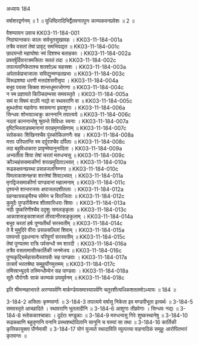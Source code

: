 अध्यायः 184

वर्षाशरद्वर्णनम् ॥ 1 ॥ युधिष्ठिरादिभिर्द्वैतवनात्पुनः काम्यकवनप्रवेशः ॥ 2 ॥

वैशम्पायन उवाच 	KK03-11-184-001  
निदाघान्तकरः कालः सर्वभूतसुखावहः ।	KK03-11-184-001a  
तत्रैव वसतां तेषां प्रावृट् समभिपद्यत ॥	KK03-11-184-001c  
छादयन्तो महाघोषाः स्वं दिशश्च बलाहकाः ।	KK03-11-184-002a  
प्रववर्षुर्दिवारात्रमसिताः सततं तदा ॥	KK03-11-184-002c  
तपात्ययनिकेताश्च शतशोऽथ सहस्रशः ।	KK03-11-184-003a  
अपेतार्कप्रभाजालाः सविद्युन्मण्डलप्रभाः ॥	KK03-11-184-003c  
विरूढशष्पा धरणी मत्तदंशसरीसृपा ।	KK03-11-184-004a  
बभूव पयसा सिक्ता शान्तधूमरजोगणा ॥	KK03-11-184-004c  
न स्म प्रज्ञायते किञ्चिदम्भसा समवस्तृते ।	KK03-11-184-005a  
समं वा विषमं वाऽपि नद्यो वा स्थावराणि वा ॥	KK03-11-184-005c  
क्षुब्धतोया महावेगाः श्वसमाना इवाशुगाः ।	KK03-11-184-006a  
सिन्धवः शोभयाञ्चक्रुः काननानि तपात्यये ॥	KK03-11-184-006c  
नदतां काननान्तेषु श्रूयन्ते विविधाः स्वनाः ।	KK03-11-184-007a  
वृष्टिभिस्ताड्यमानानां वराहमृगपक्षिणाम् ॥	KK03-11-184-007c  
स्तोककाः शिखिनश्चैव पुंस्कोकिलगणैः सह ।	KK03-11-184-008a  
मत्ताः परिपतन्ति स्म दर्दुराश्चैव दर्पिताः ॥	KK03-11-184-008c  
तदा बहुविधाकारा प्रावृण्मेघानुनादिता ।	KK03-11-184-009a  
अभ्यतीता शिवा तेषां चरतां मरुधन्वसु ॥	KK03-11-184-009c  
क्रौञ्चहंससमाकीर्णा शरत्प्रमुदिताऽभवत् ।	KK03-11-184-010a  
रूढकक्षवनप्रस्था प्रसन्नजलनिम्नगा ॥	KK03-11-184-010c  
विमलाकाशनक्षत्रा शरत्तेषां शिवाऽभवत् ।	KK03-11-184-011a  
मृगद्विजसमाकीर्णा पाण्डवानां महात्मनाम् ॥	KK03-11-184-011c  
दृश्यन्ते शान्तरजसः क्षपाजलदशीतलाः ।	KK03-11-184-012a  
ग्रहनक्षत्रसङ्घैश्च सोमेन च विराजिताः ॥	KK03-11-184-012c  
कुमुदैः पुण्डरीकैश्च शीतवारिधराः शिवाः ।	KK03-11-184-013a  
नदीः पुष्करिणीश्चैव ददृशुः समलङ्कृताः ॥	KK03-11-184-013c  
आकाशसङ्काशजलां तीरवानीरसङ्कुलाम् ।	KK03-11-184-014a  
बभूव चरतां हर्षः पुण्यतीर्थां सरस्वतीम् ॥	KK03-11-184-014c  
ते वै मुमुदिरे वीराः प्रसन्नसलिलां शिवाम् ।	KK03-11-184-015a  
पश्यन्तो दृढधन्वानः परिपूर्णां सरस्वतीम् ॥	KK03-11-184-015c  
तेषां पुण्यतमा रात्रिः पर्वसन्धौ स्म शारदी ।	KK03-11-184-016a  
तत्रैव वसतामासीत्कार्तिकी जनमेजय ॥	KK03-11-184-016c  
पुण्यकृद्भिर्महासत्वैस्तापसैः सह पाण्डवाः ।	KK03-11-184-017a  
तत्सर्वं भरतश्रेष्ठ समूहुर्योगमुत्तमम् ॥	KK03-11-184-017c  
तमिस्राभ्युदये तस्मिन्धौम्येन सह पाण्डवाः ।	KK03-11-184-018a  
सूतैः पौरोगवैः साकं काम्यकं प्रययुर्वनम् ॥	KK03-11-184-018c  

इति श्रीमन्महाभारते अरण्यपर्वणि मार्कण्डेयसमास्यापर्वणि चतुरशीत्यधिकशततमोऽध्यायः ॥ 184 ॥

3-184-2 असिताः कृष्णवर्णाः ॥ 3-184-3 तपात्यये वर्षासु निकेता इव मण्डपीभूता इत्यर्थः ॥ 3-184-5 समवस्तृते आच्छादिते । स्थावराणि भूतलादीनि ॥ 3-184-6 आशुगाः तीव्रवेगाः । सिन्धवः नद्यः ॥ 3-184-8 स्तोककाश्चाकाः । दुर्दराः मण्डूकाः ॥ 3-184-9 मरुधन्वसु गिरेः शुष्कस्थानेषु ॥ 3-184-10 रूढकक्षाणि बहुतृणानि वनानि प्रस्थशब्दोदितानि सानूनि च यस्यां सा तथा ॥ 3-184-16 कार्तिकी कृत्तिकायुक्ता पौर्णमासी ॥ 3-184-17 योगं युज्यते रथादाविति व्युत्पत्त्या वाहनादिकं समूहुः आरोपितभारं कृतवन्तः ॥
